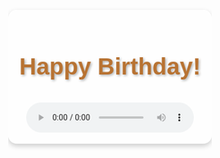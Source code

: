 <!DOCTYPE html>
<html lang="en">
<head>
  <meta charset="UTF-8">
  <meta name="viewport" content="width=device-width, initial-scale=1.0">
  <title>Happy Birthday</title>
  <style>
    /* Общий стиль */
    body, html {
      margin: 0;
      padding: 0;
      font-family: 'Arial', sans-serif;
      height: 100%;
      display: flex;
      justify-content: center;
      align-items: center;
      overflow: hidden;
    }

    /* Фон */
    .background {
      position: absolute;
      top: 0;
      left: 0;
      width: 100%;
      height: 100%;
      background: linear-gradient(135deg, #f5d5a4, #fce4ec);
      overflow: hidden;
      z-index: -1;
    }

    /* Основной контент */
    .content {
      text-align: center;
      color: #6a4f4b;
      max-width: 90%;
      box-shadow: 0 4px 10px rgba(0, 0, 0, 0.2);
      padding: 20px;
      background-color: rgba(255, 255, 255, 0.8);
      border-radius: 15px;
    }

    /* Заголовок */
    h1 {
      font-size: 3em;
      font-weight: bold;
      color: #b87333;
      text-shadow: 2px 2px 4px rgba(0, 0, 0, 0.3);
      margin-bottom: 20px;
    }

    /* Слайд-шоу */
    .slideshow-container {
      position: relative;
      max-width: 100%;
      margin: auto;
    }

    .slide {
      display: none;
    }

    .slide img {
      width: 100%;
      border-radius: 10px;
    }

    .fade {
      animation: fadeEffect 2s infinite;
    }

    @keyframes fadeEffect {
      from { opacity: 0.4; }
      to { opacity: 1; }
    }

    /* Аудиоплеер */
    audio {
      margin-top: 20px;
      outline: none;
    }
  </style>
</head>
<body>
  <!-- Фоновый слой -->
  <div class="background"></div>

  <!-- Основной контент -->
  <div class="content">
    <h1>Happy Birthday!</h1>
    <div class="slideshow-container">
      <div class="slide fade">
        <img src="image1.jpg" alt="Balloons">
      </div>
      <div class="slide fade">
        <img src="image2.jpg" alt="Cake">
      </div>
      <div class="slide fade">
        <img src="image3.jpg" alt="Gifts">
      </div>
    </div>
    <audio controls autoplay loop>
      <source src="background-music.mp3" type="audio/mpeg">
      Your browser does not support the audio element.
    </audio>
  </div>

  <script>
    let slideIndex = 0;
    showSlides();

    function showSlides() {
      let slides = document.getElementsByClassName("slide");
      for (let i = 0; i < slides.length; i++) {
        slides[i].style.display = "none";
      }
      slideIndex++;
      if (slideIndex > slides.length) { slideIndex = 1 }
      slides[slideIndex - 1].style.display = "block";
      setTimeout(showSlides, 3000); // Смена каждые 3 секунды
    }
  </script>
</body>
</html>
